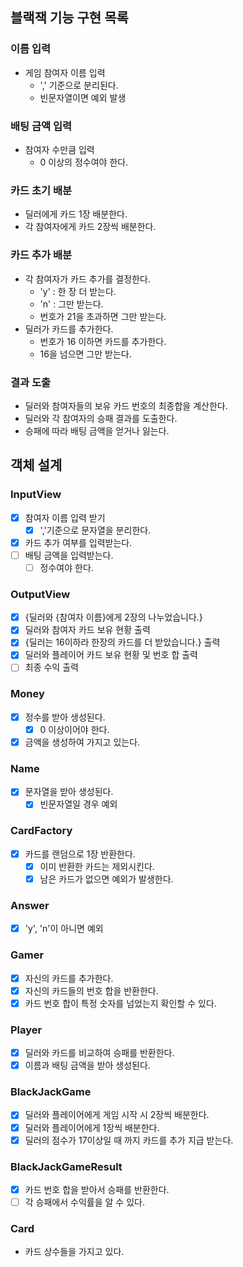 ## 블랙잭 기능 구현 목록

### 이름 입력
- 게임 참여자 이름 입력
  - ',' 기준으로 분리된다.
  - 빈문자열이면 예외 발생

### 배팅 금액 입력
- 참여자 수만큼 입력
  - 0 이상의 정수여야 한다.

### 카드 초기 배분
- 딜러에게 카드 1장 배분한다.
- 각 참여자에게 카드 2장씩 배분한다.

### 카드 추가 배분
- 각 참여자가 카드 추가를 결정한다.
  - 'y' : 한 장 더 받는다.
  - 'n' : 그만 받는다.
  - 번호가 21을 초과하면 그만 받는다.
- 딜러가 카드를 추가한다.
  - 번호가 16 이하면 카드를 추가한다.
  - 16을 넘으면 그만 받는다.

### 결과 도출
- 딜러와 참여자들의 보유 카드 번호의 최종합을 계산한다.
- 딜러와 각 참여자의 승패 결과를 도출한다.
- 승패에 따라 배팅 금액을 얻거나 잃는다.


## 객체 설계

### InputView
- [X] 참여자 이름 입력 받기
  - [X] ','기준으로 문자열을 분리한다.
- [X] 카드 추가 여부를 입력받는다.
- [ ] 배팅 금액을 입력받는다.
  - [ ] 정수여야 한다.

### OutputView
- [X] {딜러와 {참여자 이름}에게 2장의 나누었습니다.}
- [X] 딜러와 참여자 카드 보유 현황 출력
- [X] {딜러는 16이하라 한장의 카드를 더 받았습니다.} 출력
- [X] 딜러와 플레이어 카드 보유 현황 및 번호 합 출력
- [ ] 최종 수익 출력

### Money
- [X] 정수를 받아 생성된다.
  - [X] 0 이상이어야 한다.
- [X] 금액을 생성하여 가지고 있는다.

### Name
- [X] 문자열을 받아 생성된다.
  - [X] 빈문자열일 경우 예외

### CardFactory
- [X] 카드를 랜덤으로 1장 반환한다.
  - [X] 이미 반환한 카드는 제외시킨다.
  - [X] 남은 카드가 없으면 예외가 발생한다.

### Answer
- [X] 'y', 'n'이 아니면 예외

### Gamer
- [X] 자신의 카드를 추가한다.
- [X] 자신의 카드들의 번호 합을 반환한다.
- [X] 카드 번호 합이 특정 숫자를 넘었는지 확인할 수 있다.

### Player
- [X] 딜러와 카드를 비교하여 승패를 반환한다.
- [X] 이름과 배팅 금액을 받아 생성된다.

### BlackJackGame
- [X] 딜러와 플레이어에게 게임 시작 시 2장씩 배분한다.
- [X] 딜러와 플레이어에게 1장씩 배분한다.
- [X] 딜러의 점수가 17이상일 때 까지 카드를 추가 지급 받는다.

### BlackJackGameResult
- [X] 카드 번호 합을 받아서 승패를 반환한다.
- [ ] 각 승패에서 수익률을 알 수 있다.

### Card
- 카드 상수들을 가지고 있다.

